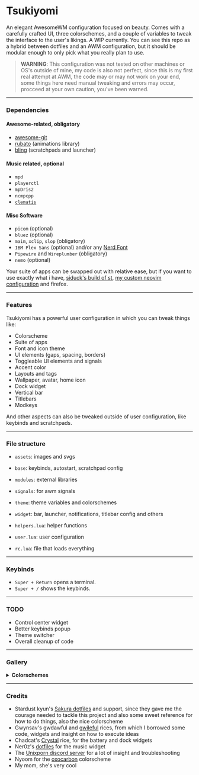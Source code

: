 # Tsukiyomi

An elegant AwesomeWM configuration focused on beauty. Comes with a carefully crafted UI, three colorschemes, and a couple of variables to tweak the interface to the user's likings. A WIP currently. You can see this repo as a hybrid between dotfiles and an AWM configuration, but it should be modular enough to only pick what you really plan to use.

> __WARNING__: This configuration was not tested on other machines or OS's outside of mine, my code is also not perfect, since this is my first real attempt at AWM, the code may or may not work on your end, some things here need manual tweaking and errors may occur, procceed at your own caution, you've been warned.

---

### Dependencies

#### Awesome-related, obligatory
- [awesome-git](https://github.com/awesomeWM/awesome)
- [rubato](https://github.com/andOrlando/rubato) (animations library)
- [bling](https://blingcorp.github.io/bling/) (scratchpads and launcher)

#### Music related, optional
- `mpd`
- `playerctl`
- `mpDris2`
- `ncmpcpp`
- [`clematis`](https://github.com/TorchedSammy/clematis/tree/host-album-art)

#### Misc Software
- `picom` (optional)
- `bluez` (optional)
- `maim`, `xclip`, `slop` (obligatory)
- `IBM Plex Sans` (optional) and/or any [Nerd Font](https://www.nerdfonts.com/)
- `Pipewire` and `Wireplumber` (obligatory)
- `nemo` (optional)

Your suite of apps can be swapped out with relative ease, but if you want to use exactly what i have, [siduck's build of st](https://github.com/siduck/st), [my custom neovim configuration](https://github.com/tsukki9696/totsuka) and firefox.

---

### Features

Tsukiyomi has a powerful user configuration in which you can tweak things like:
- Colorscheme
- Suite of apps
- Font and icon theme
- UI elements (gaps, spacing, borders)
- Toggleable UI elements and signals
- Accent color
- Layouts and tags
- Wallpaper, avatar, home icon
- Dock widget
- Vertical bar
- Titlebars
- Modkeys

And other aspects can also be tweaked outside of user configuration, like keybinds and scratchpads.

---

### File structure

- `assets`: images and svgs
- `base`: keybinds, autostart, scratchpad config
- `modules`: external libraries
- `signals`: for awm signals
- `theme`: theme variables and colorschemes
- `widget`: bar, launcher, notifications, titlebar config and others

- `helpers.lua`: helper functions
- `user.lua`: user configuration
- `rc.lua`: file that loads everything

---

### Keybinds

- `Super + Return` opens a terminal.
- `Super + /` shows the keybinds.

---

### TODO

- Control center widget
- Better keybinds popup
- Theme switcher
- Overall cleanup of code

---

### Gallery
<details>
<summary><b>Colorschemes</b></summary>

### Biscuit
![image](https://github.com/tsukki9696/tsukiyomi/assets/127806743/ca28a8a8-6ed8-464b-8758-94b76a2ecf4f)

### Oxocarbon
![image](https://github.com/tsukki9696/tsukiyomi/assets/127806743/c66cc039-02ac-4ffa-9e74-e4d6f669dfa8)

### Sakura
![image](https://github.com/tsukki9696/tsukiyomi/assets/127806743/8b5853bc-2610-405c-8376-33b31d2e7f9b)

### Camellia
![image](https://github.com/tsukki9696/tsukiyomi/assets/127806743/6087c1bb-7c65-4ae2-a541-df5b7b604db1)

### Adwaita
![image](https://github.com/tsukki9696/tsukiyomi/assets/127806743/87b7dee0-df40-4b29-afea-42ae37d0dc5e)

</details>

---

### Credits

- Stardust kyun's [Sakura dotfiles](https://github.com/Stardust-kyun/dotfiles) and support, since they gave me the courage needed to tackle this project and also some sweet reference for how to do things, also the nice colorscheme
- Gwynsav's gwdawful and [gwileful](https://github.com/Gwynsav/gwileful) rices, from which I borrowed some code, widgets and insight on how to execute ideas
- Chadcat's [Crystal](https://github.com/chadcat7/crystal) rice, for the battery and dock widgets
- Ner0z's [dotfiles](https://github.com/ner0z/dotfiles) for the music widget
- The [Unixporn discord server](https://discord.gg/unixporn) for a lot of insight and troubleshooting
- Nyoom for the [oxocarbon](https://github.com/nyoom-engineering/oxocarbon/tree/main) colorscheme
- My mom, she's very cool
